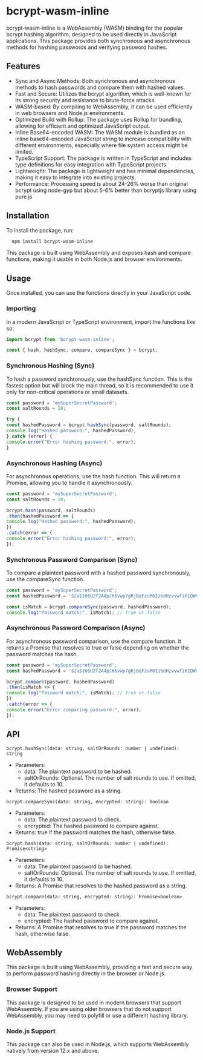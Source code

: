 # bcrypt-wasm-inline
bcrypt-wasm-inline is a WebAssembly (WASM) binding for the popular bcrypt hashing algorithm, designed to be used directly in JavaScript applications. This package provides both synchronous and asynchronous methods for hashing passwords and verifying password hashes.

## Features
* Sync and Async Methods: Both synchronous and asynchronous methods to hash passwords and compare them with hashed values.
* Fast and Secure: Utilizes the bcrypt algorithm, which is well-known for its strong security and resistance to brute-force attacks.
* WASM-based: By compiling to WebAssembly, it can be used efficiently in web browsers and Node.js environments.
* Optimized Build with Rollup: The package uses Rollup for bundling, allowing for efficient and optimized JavaScript output.
* Inline Base64-encoded WASM: The WASM module is bundled as an inline base64-encoded JavaScript string to increase compatibility with different environments, especially where file system access might be limited.
* TypeScript Support: The package is written in TypeScript and includes type definitions for easy integration with TypeScript projects.
* Lightweight: The package is lightweight and has minimal dependencies, making it easy to integrate into existing projects.
* Performance: Processing speed is about 24-26% worse than original bcrypt using node-gyp but about 5-6% better than bcryptjs library using pure js

## Installation
To install the package, run:
```bash
  npm install bcrypt-wasm-inline
```
This package is built using WebAssembly and exposes hash and compare functions, making it usable in both Node.js and browser environments.

## Usage
Once installed, you can use the functions directly in your JavaScript code.

### Importing
In a modern JavaScript or TypeScript environment, import the functions like so:

``` js
import bcrypt from 'bcrypt-wasm-inline';

const { hash, hashSync, compare, compareSync } = bcrypt;
```
### Synchronous Hashing (Sync)
To hash a password synchronously, use the hashSync function. This is the fastest option but will block the main thread, so it is recommended to use it only for non-critical operations or small datasets.

```js
const password = 'mySuperSecretPassword';
const saltRounds = 10;

try {
const hashedPassword = bcrypt.hashSync(password, saltRounds);
console.log("Hashed password:", hashedPassword);
} catch (error) {
console.error("Error hashing password:", error);
}
```

### Asynchronous Hashing (Async)
For asynchronous operations, use the hash function. This will return a Promise, allowing you to handle it asynchronously.

``` js
const password = 'mySuperSecretPassword';
const saltRounds = 10;

bcrypt.hash(password, saltRounds)
.then(hashedPassword => {
console.log("Hashed password:", hashedPassword);
})
.catch(error => {
console.error("Error hashing password:", error);
});
```

### Synchronous Password Comparison (Sync)
To compare a plaintext password with a hashed password synchronously, use the compareSync function.

```js
const password = 'mySuperSecretPassword';
const hashedPassword = '$2a$10$U2f2A4pJK6vwp7gRjBqFzuM0Iz6dHzvvwfi61QWQW9Fe5CevahwSi';

const isMatch = bcrypt.compareSync(password, hashedPassword);
console.log("Password match:", isMatch); // true or false
```

### Asynchronous Password Comparison (Async)
For asynchronous password comparison, use the compare function. It returns a Promise that resolves to true or false depending on whether the password matches the hash.

```js
const password = 'mySuperSecretPassword';
const hashedPassword = '$2a$10$U2f2A4pJK6vwp7gRjBqFzuM0Iz6dHzvvwfi61QWQW9Fe5CevahwSi';

bcrypt.compare(password, hashedPassword)
.then(isMatch => {
console.log("Password match:", isMatch); // true or false
})
.catch(error => {
console.error("Error comparing password:", error);
});
```

## API
`bcrypt.hashSync(data: string, saltOrRounds: number | undefined): string`
* Parameters:
  * data: The plaintext password to be hashed.
  * saltOrRounds: Optional. The number of salt rounds to use. If omitted, it defaults to 10.
* Returns: The hashed password as a string.

`bcrypt.compareSync(data: string, encrypted: string): boolean`
* Parameters:
  * data: The plaintext password to check.
  * encrypted: The hashed password to compare against.
* Returns: true if the password matches the hash, otherwise false.

`bcrypt.hash(data: string, saltOrRounds: number | undefined): Promise<string>`
* Parameters:
  * data: The plaintext password to be hashed.
  * saltOrRounds: Optional. The number of salt rounds to use. If omitted, it defaults to 10.
* Returns: A Promise that resolves to the hashed password as a string.

`bcrypt.compare(data: string, encrypted: string): Promise<boolean>`
* Parameters:
  * data: The plaintext password to check.
  * encrypted: The hashed password to compare against.
* Returns: A Promise that resolves to true if the password matches the hash, otherwise false.

## WebAssembly
This package is built using WebAssembly, providing a fast and secure way to perform password hashing directly in the browser or Node.js.

### Browser Support
This package is designed to be used in modern browsers that support WebAssembly. If you are using older browsers that do not support WebAssembly, you may need to polyfill or use a different hashing library.

### Node.js Support
This package can also be used in Node.js, which supports WebAssembly natively from version 12.x and above.